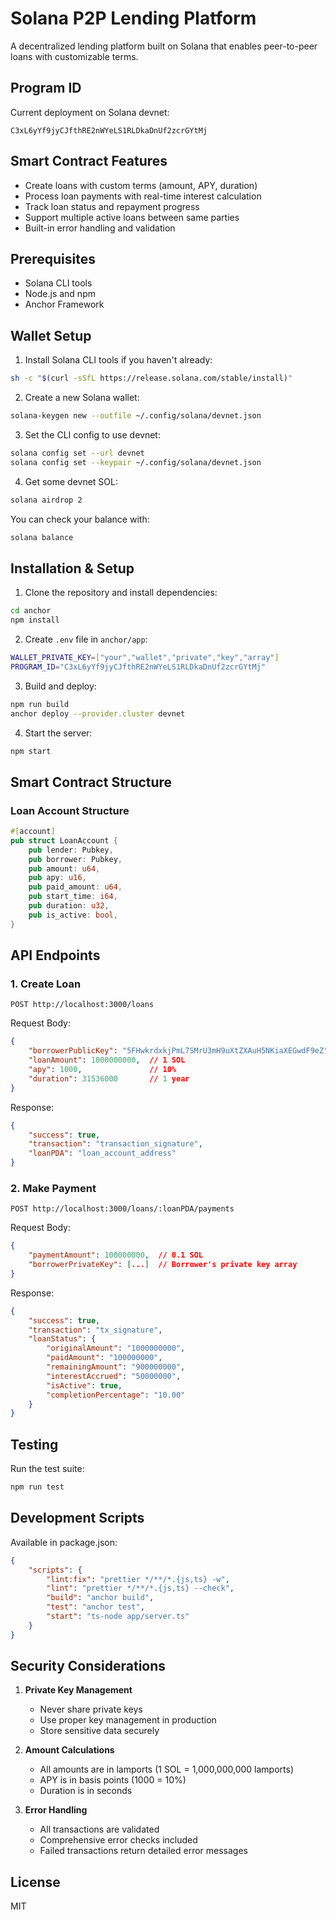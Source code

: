 # Solana P2P Lending Platform

A decentralized lending platform built on Solana that enables peer-to-peer loans with customizable terms.

## Program ID
Current deployment on Solana devnet:
```
C3xL6yYf9jyCJfthRE2nWYeLS1RLDkaDnUf2zcrGYtMj
```

## Smart Contract Features
- Create loans with custom terms (amount, APY, duration)
- Process loan payments with real-time interest calculation
- Track loan status and repayment progress
- Support multiple active loans between same parties
- Built-in error handling and validation

## Prerequisites
- Solana CLI tools
- Node.js and npm
- Anchor Framework

## Wallet Setup

1. Install Solana CLI tools if you haven't already:
```bash
sh -c "$(curl -sSfL https://release.solana.com/stable/install)"
```

2. Create a new Solana wallet:
```bash
solana-keygen new --outfile ~/.config/solana/devnet.json
```

3. Set the CLI config to use devnet:
```bash
solana config set --url devnet
solana config set --keypair ~/.config/solana/devnet.json
```

4. Get some devnet SOL:
```bash
solana airdrop 2
```

You can check your balance with:
```bash
solana balance
```

## Installation & Setup

1. Clone the repository and install dependencies:
```bash
cd anchor
npm install
```

2. Create `.env` file in `anchor/app`:
```bash
WALLET_PRIVATE_KEY=["your","wallet","private","key","array"]
PROGRAM_ID="C3xL6yYf9jyCJfthRE2nWYeLS1RLDkaDnUf2zcrGYtMj"
```

3. Build and deploy:
```bash
npm run build
anchor deploy --provider.cluster devnet
```

4. Start the server:
```bash
npm start
```

## Smart Contract Structure

### Loan Account Structure
```rust
#[account]
pub struct LoanAccount {
    pub lender: Pubkey,
    pub borrower: Pubkey,
    pub amount: u64,
    pub apy: u16,
    pub paid_amount: u64,
    pub start_time: i64,
    pub duration: u32,
    pub is_active: bool,
}
```

## API Endpoints

### 1. Create Loan
```http
POST http://localhost:3000/loans
```

Request Body:
```json
{
    "borrowerPublicKey": "5FHwkrdxkjPmL7SMrU3mH9uXtZXAuH5NKiaXEGwdF9eZ",
    "loanAmount": 1000000000,  // 1 SOL
    "apy": 1000,               // 10%
    "duration": 31536000       // 1 year
}
```

Response:
```json
{
    "success": true,
    "transaction": "transaction_signature",
    "loanPDA": "loan_account_address"
}
```

### 2. Make Payment
```http
POST http://localhost:3000/loans/:loanPDA/payments
```

Request Body:
```json
{
    "paymentAmount": 100000000,  // 0.1 SOL
    "borrowerPrivateKey": [...]  // Borrower's private key array
}
```

Response:
```json
{
    "success": true,
    "transaction": "tx_signature",
    "loanStatus": {
        "originalAmount": "1000000000",
        "paidAmount": "100000000",
        "remainingAmount": "900000000",
        "interestAccrued": "50000000",
        "isActive": true,
        "completionPercentage": "10.00"
    }
}
```

## Testing
Run the test suite:
```bash
npm run test
```

## Development Scripts
Available in package.json:
```json
{
    "scripts": {
        "lint:fix": "prettier */**/*.{js,ts} -w",
        "lint": "prettier */**/*.{js,ts} --check",
        "build": "anchor build",
        "test": "anchor test",
        "start": "ts-node app/server.ts"
    }
}
```

## Security Considerations

1. **Private Key Management**
   - Never share private keys
   - Use proper key management in production
   - Store sensitive data securely

2. **Amount Calculations**
   - All amounts are in lamports (1 SOL = 1,000,000,000 lamports)
   - APY is in basis points (1000 = 10%)
   - Duration is in seconds

3. **Error Handling**
   - All transactions are validated
   - Comprehensive error checks included
   - Failed transactions return detailed error messages

## License
MIT